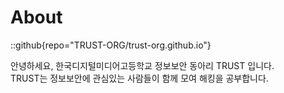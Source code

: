 # About

::github{repo="TRUST-ORG/trust-org.github.io"}

안녕하세요, 한국디지털미디어고등학교 정보보안 동아리 TRUST 입니다.<br>
TRUST는 정보보안에 관심있는 사람들이 함께 모여 해킹을 공부합니다.